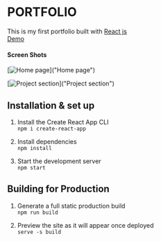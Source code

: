 # PORTFOLIO
This is my first portfolio built with [React js][1]<br/>
[Demo][2]

#### Screen Shots

[![Home page](https://i.imgur.com/fO8NLJR.png "Home page")]("Home page")

[![Project section](https://i.imgur.com/KWrEK3F.png "Project section")]("Project section")

## Installation & set up
1. Install the Create React App CLI<br />
`npm i create-react-app`

2. Install dependencies<br>
`npm install`

3. Start the development server<br>
`npm start`

## Building for Production<br>
1. Generate a full static production build<br>
`npm run build`

2. Preview the site as it will appear once deployed<br>
`serve -s build`

[1]: https://reactjs.org/ "React"
[2]: http://paramjeet.netlify.app "Demo"
